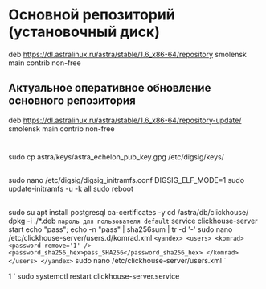 # Основной репозиторий (установочный диск)
deb https://dl.astralinux.ru/astra/stable/1.6_x86-64/repository smolensk main contrib non-free
 
## Актуальное оперативное обновление основного репозитория
deb https://dl.astralinux.ru/astra/stable/1.6_x86-64/repository-update/ smolensk main contrib non-free

# 
sudo cp astra/keys/astra_echelon_pub_key.gpg /etc/digsig/keys/
##
sudo nano /etc/digsig/digsig_initramfs.conf
DIGSIG_ELF_MODE=1
sudo update-initramfs -u -k all
sudo reboot
##
sudo su
apt install postgresql ca-certificates -y
cd /astra/db/clickhouse/
dpkg -i ./*.deb
`пароль для пользователя default`
service clickhouse-server start
echo "pass"; echo -n "pass" | sha256sum | tr -d '-'
sudo nano /etc/clickhouse-server/users.d/komrad.xml
`
<yandex>
	<users>
		<komrad>
			<password remove='1' />
			<password_sha256_hex>pass_SHA256</password_sha256_hex>
		</komrad>
	</users>
</yandex>
`
sudo nano /etc/clickhouse-server/users.xml
`
<!-- Users and ACL. -->
<users>
	<komrad>
		<access_management>1</access_management>
		<password></password>
	</komrad>
<!-- If user name was not specified, 'default' user is used. -->
<default>
`
sudo systemctl restart clickhouse-server.service

 
